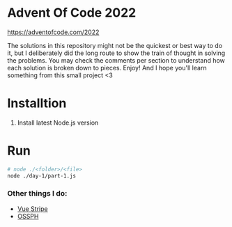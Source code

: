 # Advent Of Code 2022

https://adventofcode.com/2022

The solutions in this repository might not be the quickest or best way to do it, but I deliberately did the long route to show the train of thought in solving the problems. You may check the comments per section to understand how each solution is broken down to pieces. Enjoy! And I hope you'll learn something from this small project <3

# Installtion

1. Install latest Node.js version

# Run

```bash
# node ./<folder>/<file>
node ./day-1/part-1.js
```

### Other things I do:

- [Vue Stripe](https://vuestripe.com)
- [OSSPH](https://ossph.org)
